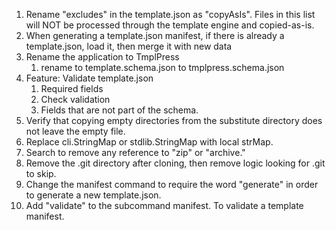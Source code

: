 1. Rename "excludes" in the template.json as "copyAsIs". Files in this list
   will NOT be processed through the template engine and copied-as-is.
2. When generating a template.json manifest, if there is already a template.json, load it, then merge it with new data
3. Rename the application to TmplPress
    1. rename to template.schema.json to tmplpress.schema.json
4. Feature: Validate template.json
   1. Required fields
   2. Check validation
   3. Fields that are not part of the schema.
5. Verify that copying empty directories from the substitute directory does not leave the empty file.
6. Replace cli.StringMap or stdlib.StringMap with local strMap.
7. Search to remove any reference to "zip" or "archive."
8. Remove the .git directory after cloning, then remove logic looking for .git to skip.
9. Change the manifest command to require the word "generate" in order to
   generate a new template.json.
10. Add "validate" to the subcommand manifest. To validate a template manifest.
